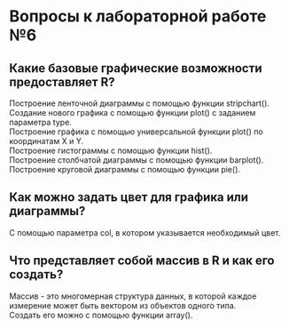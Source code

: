 # Вопросы к лабораторной работе №6  
  
## Какие базовые графические возможности предоставляет R?
Построение ленточной диаграммы с помощью функции stripchart().  
Cоздание нового графика с помощью функции plot() с заданием параметра type.  
Построение графика с помощью универсальной функции plot() по координатам X и Y.  
Построение гистограммы с помощью функции hist().   
Построение столбчатой диаграммы с помощью функции barplot().  
Построение круговой диаграммы с помощью функции pie().  

## Как можно задать цвет для графика или диаграммы? 
С помощью параметра col, в котором указывается необходимый цвет.

## Что представляет собой массив в R и как его создать? 
Массив - это многомерная структура данных, в которой каждое измерение может быть вектором из объектов одного типа.  
Создать его можно с помощью функции array().

